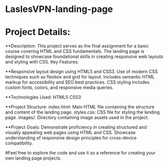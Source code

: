 ﻿# LaslesVPN-landing-page
 
# Project Details:

**Description: This project serves as the final assignment for a basic course covering HTML and CSS fundamentals. The landing page is designed to showcase foundational skills in creating responsive web layouts and styling with CSS.
Key Features:

**Responsive layout design using HTML5 and CSS3.
Use of modern CSS techniques such as flexbox and grid for layout.
Includes semantic HTML markup for accessibility and SEO best practices.
CSS styling includes custom fonts, colors, and responsive media queries.


**Technologies Used:
    HTML5
    CSS3

**Project Structure:
     index.html: Main HTML file containing the structure and content of the landing page.
     styles.css: CSS file for styling the landing page.
     images/: Directory containing image assets used in the project.
     
**Project Goals:
Demonstrate proficiency in creating structured and visually appealing web pages using HTML and CSS.
Showcase understanding of responsive design principles for cross-device compatibility.


#Feel free to explore the code and use it as a reference for creating your own landing page projects.


